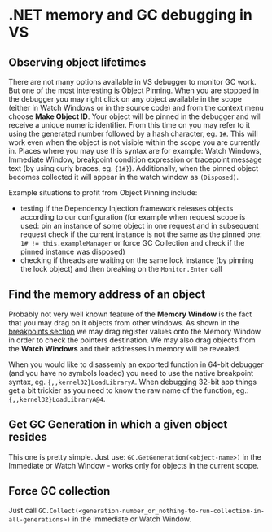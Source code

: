 
.NET memory and GC debugging in VS
==================================

Observing object lifetimes
--------------------------

There are not many options available in VS debugger to monitor GC work. But one of the most interesting is Object Pinning. When you are stopped in the debugger you may right click on any object available in the scope (either in Watch Windows or in the source code) and from the context menu choose **Make Object ID**. Your object will be pinned in the debugger and will receive a unique numeric identifier. From this time on you may refer to it using the generated number followed by a hash character, eg. `1#`. This will work even when the object is not visible within the scope you are currently in. Places where you may use this syntax are for example: Watch Windows, Immediate Window, breakpoint condition expression or tracepoint message text (by using curly braces, eg. `{1#}`). Additionally, when the pinned object becomes collected it will appear in the watch window as `(Disposed)`.

Example situations to profit from Object Pinning include:

- testing if the Dependency Injection framework releases objects according to our configuration (for example when request scope is used: pin an instance of some object in one request and in subsequent request check if the current instance is not the same as the pinned one: `1# != this.exampleManager` or force GC Collection and check if the pinned instance was disposed)
- checking if threads are waiting on the same lock instance (by pinning the lock object) and then breaking on the `Monitor.Enter` call

Find the memory address of an object
-------------------------------------

Probably not very well known feature of the **Memory Window** is the fact that you may drag on it objects from other windows. As shown in the [breakpoints section](vs-breakpoints.md) we may drag register values onto the Memory Window in order to check the pointers destination. We may also drag objects from the **Watch Windows** and their addresses in memory will be revealed.

When you would like to disassemly an exported function in 64-bit debugger (and you have no symbols loaded) you need to use the native breakpoint syntax, eg. `{,,kernel32}LoadLibraryA`. When debugging 32-bit app things get a bit trickier as you need to know the raw name of the function, eg.: `{,,kernel32}LoadLibraryA@4`.

Get GC Generation in which a given object resides
-------------------------------------------------

This one is pretty simple. Just use: `GC.GetGeneration(<object-name>)` in the Immediate or Watch Window - works only for objects in the current scope.

Force GC collection
-------------------

Just call `GC.Collect(<generation-number_or_nothing-to-run-collection-in-all-generations>)` in the Immediate or Watch Window.

